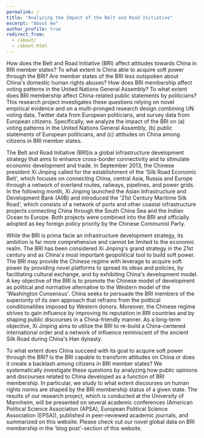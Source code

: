 ```yaml
---
permalink: /
title: "Analyzing the Impact of the Belt and Road Initiative"
excerpt: "About me"
author_profile: true
redirect_from: 
  - /about/
  - /about.html
---
```




How does the Belt and Road Initiative (BRI) affect attitudes towards China in BRI member states? To what extent is China able to acquire soft power through the BRI? Are member states of the BRI less outspoken about China's domestic human rights abuses? How does BRI membership affect voting patterns in the United Nations General Assembly? To what extent does BRI membership affect China-related public statements by politicians? This research project investigates these questions relying on novel empirical evidence and on a multi-pronged research design combining UN voting data, Twitter data from European politicians, and survey data from European citizens. Specifically, we analyze the impact of the BRI on (a) voting patterns in the United Nations General Assembly, (b) public statements of European politicians, and (c) attitudes on China among citizens in BRI member states. 

The Belt and Road Initiative (BRI)is a global infrastructure development strategy that aims to enhance cross-border connectivity and to stimulate economic development and trade. In September 2013, the Chinese president Xi Jinping called for the establishment of the 'Silk Road Economic Belt', which focuses on connecting China, central Asia, Russia and Europe through a network of overland routes, railways, pipelines, and power grids. In the following month, Xi Jinping launched the Asian Infrastructure and Development Bank (AIIB) and introduced the '21st Century Maritime Silk Road', which consists of a network of ports and other coastal infrastructure projects connecting China through the South China Sea and the Indian Ocean to Europe. Both projects were combined into the BRI and officially adopted as key foreign policy priority by the Chinese Communist Party. 

While the BRI is prima facie an infrastructure development strategy, its ambition is far more comprehensive and cannot be limited to the economic realm. The BRI has been considered Xi Jinping's grand strategy in the 21st century and as China's most important geopolitical tool to build soft power. The BRI may provide the Chinese regime with leverage to acquire soft power by providing novel platforms to spread its ideas and policies, by facilitating cultural exchange, and by exhibiting China's development model. A key objective of the BRI is to promote the Chinese model of development as political and normative alternative to the Western model of the 'Washington Consensus'. China seeks to persuade the BRI members of the superiority of its own approach that refrains from the political conditionalities imposed by Western donors. Moreover, the Chinese regime strives to gain influence by improving its reputation in BRI countries and by shaping public discourses in a China-friendly manner. As a long-term objective, Xi Jinping aims to utilize the BRI to re-build a China-centered international order and a network of influence reminiscent of the ancient Silk Road during China's Han dynasty.

To what extent does China succeed with its goal to acquire soft power through the BRI? Is the BRI capable to transform attitudes on China or does it create a backlash among citizens in BRI member states? We systematically investigate these questions by analyzing how public opinions and discourses related to China developed as a function of BRI membership. In particular, we study to what extent discourses on human rights norms are shaped by the BRI membership status of a given state. The results of our research project, which is conducted at the University of Mannheim, will be presented on several academic conferences (American Political Science Association (APSA), European Political Science Association (EPSA)), published in peer-reviewed academic journals, and summarized on this website. Please check out our novel global data on BRI membership in the 'blog post'-section of this website. 
